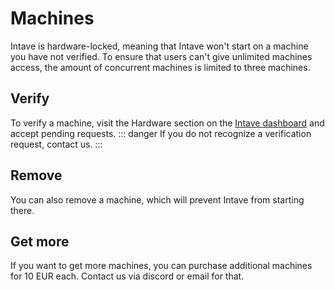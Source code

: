 # Machines

Intave is hardware-locked, meaning that Intave won't start on a machine you have not verified.
To ensure that users can't give unlimited machines access, the amount of concurrent machines is limited to three machines.

## Verify

To verify a machine, visit the Hardware section 
on the [Intave dashboard](https://app.intave.com) and accept pending requests.
::: danger
If you do not recognize a verification request, contact us.
:::

## Remove

You can also remove a machine, which will prevent Intave from starting there.

## Get more

If you want to get more machines, you can purchase additional machines for 10 EUR each.
Contact us via discord or email for that.